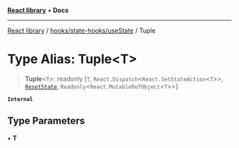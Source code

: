 [**React library**](../../../../index.md) • **Docs**

***

[React library](../../../../modules.md) / [hooks/state-hooks/useState](../index.md) / Tuple

# Type Alias: Tuple\<T\>

> **Tuple**\<`T`\>: readonly [`T`, `React.Dispatch`\<`React.SetStateAction`\<`T`\>\>, [`ResetState`](../interfaces/ResetState.md), `Readonly`\<`React.MutableRefObject`\<`T`\>\>]

**`Internal`**

## Type Parameters

• **T**
